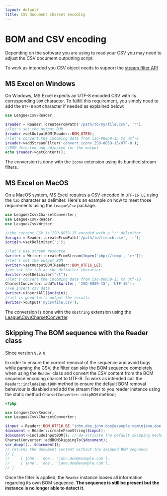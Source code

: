 ```yaml
---
layout: default
title: CSV document charset encoding
---
```


# BOM and CSV encoding

Depending on the software you are using to read your CSV you may need to adjust the CSV document outputting script.

<p class="message-warning">To work as intended you CSV object needs to support the <a href="/9.0/connections/filters/">stream filter API</a></p>

## MS Excel on Windows

On Windows, MS Excel expects an UTF-8 encoded CSV with its corresponding `BOM` character. To fulfill this requirement, you simply need to add the `UTF-8` `BOM` character if needed as explained below:

```php
use League\Csv\Reader;

$reader = Reader::createFromPath('/path/to/my/file.csv', 'r');
//let's set the output BOM
$reader->setOutputBOM(Reader::BOM_UTF8);
//let's convert the incoming data from iso-88959-15 to utf-8
$reader->addStreamFilter('convert.iconv.ISO-8859-15/UTF-8');
//BOM detected and adjusted for the output
echo $reader->getContent();
```

<p class="message-info">The conversion is done with the <code>iconv</code> extension using its bundled stream filters.</p>

## MS Excel on MacOS

On a MacOS system, MS Excel requires a CSV encoded in `UTF-16 LE` using the `tab` character as delimiter. Here's an example on how to meet those requirements using the `League\Csv` package.

```php
use League\Csv\CharsetConverter;
use League\Csv\Reader;
use League\Csv\Writer;

//the current CSV is ISO-8859-15 encoded with a ";" delimiter
$origin = Reader::createFromPath('/path/to/french.csv', 'r');
$origin->setDelimiter(';');

//let's use stream resource
$writer = Writer::createFromStream(fopen('php://temp', 'r+'));
//let's set the output BOM
$writer->setOutputBOM(Reader::BOM_UTF16_LE);
//we set the tab as the delimiter character
$writer->setDelimiter("\t");
//let's convert the incoming data from iso-88959-15 to utf-16
CharsetConverter::addTo($writer, 'ISO-8859-15', 'UTF-16');
//we insert csv data
$writer->insertAll($origin);
//all is good let's output the results
$writer->output('mycsvfile.csv');
```

<p class="message-info">The conversion is done with the <code>mbstring</code> extension using the <a href="/9.0/converter/charset/">League\Csv\CharsetConverter</a>.</p>

## Skipping The BOM sequence with the Reader class

<p class="message-info">Since version <code>9.9.0</code>.</p>

In order to ensure the correct removal of the sequence and avoid bugs while parsing the CSV, the filter can skip the
BOM sequence completely when using the `Reader` class and convert the CSV content from the BOM sequence encoding charset
to UTF-8. To work as intended call the `Reader::includeInputBOM` method to ensure the default BOM removal behaviour is disabled
and add the stream filter to you reader instance using the static method `CharsetConverter::skipBOM` method;

```php
<?php

use League\Csv\Reader;
use League\Csv\CharsetConverter;

$input = Reader::BOM_UTF16_BE."john,doe,john.doe@example.com\njane,doe,jane.doe@example.com\n";
$document = Reader::createFromString($input);
$document->includeInputBOM(); // de-activate the default skipping mechanism
CharsetConverter::addBOMSkippingTo($document);
var_dump([...$document]);
// returns the document content without the skipped BOM sequence 
// [
//     ['john', 'doe', 'john.doe@example.com'],
//     ['jane', 'doe', 'jane.doe@example.com'],
// ]
```

<p class="message-warning">Once the filter is applied, the <code>Reader</code> instance looses all information regarding its
own BOM sequence. <strong>The sequence is still be present but the instance is no longer able to detect it</strong>.</p>
